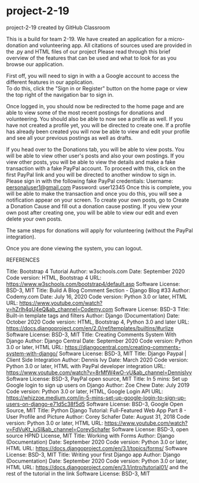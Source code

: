 # project-2-19
project-2-19 created by GitHub Classroom

This is a build for team 2-19.  We have created an application for a micro-donation and volunteering app.
All citations of sources used are provided in the .py and HTML files of our project
Please read through this brief overview of the features that can be used and what to look for as you browse our application.

First off, you will need to sign in with a a Google account to access the different features in our application.  
To do this, click the "Sign in or Register" button on the home page or view the top right of the navigation bar to sign in.

Once logged in, you should now be redirected to the home page and are able to view some of the most recent postings for donations and volunteering.
You should also be able to now see a profile as well.  If you have not created a profile yet, you will be directed to create one.
If a profile has already been created you will now be able to view and edit your profile and see all your previous postings as well as drafts.

If you head over to the Donations tab, you will be able to view posts.  You will be able to view other user's posts and also your own postings.
If you view other posts, you will be able to view the details and make a fake transaction with a fake PayPal account.
To proceed with this, click on the first PayPal link and you will be directed to another window to sign in.
Please sign in with the following fake PayPal credentials:
Username: personaluser1@gmail.com
Password: user12345
Once this is complete, you will be able to make the transaction and once you do this, you will see a notification appear on your screen.
To create your own posts, go to Create a Donation Cause and fill out a donation cause posting.
If you view your own post after creating one, you will be able to view our edit and even delete your own posts.  

The same steps for donations will apply for volunteering (without the PayPal integration).  

Once you are done viewing the system, you can logout.


REFERENCES

Title: Bootstrap 4 Tutorial
  Author: w3schools.com
  Date: September 2020
  Code version: HTML, Bootstrap 4
  URL: https://www.w3schools.com/bootstrap4/default.asp
  Software License: BSD-3, MIT
  Title: Build A Blog Comment Section - Django Blog #33
  Author: Codemy.com
  Date: July 16, 2020
  Code version: Python 3.0 or later, HTML
  URL: https://www.youtube.com/watch?v=hZrlh4qU4eQ&ab_channel=Codemy.com
  Software License: BSD-3
  Title: Built-in template tags and filters
  Author: Django (Documentation)
  Date: October 2020
  Code version: HTML, Bootstrap 4, Python 3.0 and later
  URL: https://docs.djangoproject.com/en/2.0/ref/templates/builtins/#urlize
  Software License: BSD-3, MIT
  Title: Creating Comments System With Django
  Author: Django Central
  Date: September 2020
  Code version: Python 3.0 or later, HTML
  URL: https://djangocentral.com/creating-comments-system-with-django/
  Software License: BSD-3, MIT
  Title: Django Paypal | Client Side Integration
  Author: Dennis Ivy
  Date: March 2020
  Code version: Python 3.0 or later, HTML with PayPal developer integration
  URL: https://www.youtube.com/watch?v=8rMfW4wO-vU&ab_channel=DennisIvy
  Software License: BSD-3, PayPal open source, MIT
  Title: In 5 mins: Set up Google login to sign up users on Django
  Author: Zoe Chew
  Date: July 2019
  Code version: Python 3.0 or later, HTML, Google Login API
  URL: https://whizzoe.medium.com/in-5-mins-set-up-google-login-to-sign-up-users-on-django-e71d5c38f5d5
  Software License: BSD-3, Google Open Source, MIT
  Title: Python Django Tutorial: Full-Featured Web App Part 8 - User Profile and Picture
  Author: Corey Schafer
  Date: August 31, 2018
  Code version: Python 3.0 or later, HTML
  URL: https://www.youtube.com/watch?v=FdVuKt_iuSI&ab_channel=CoreySchafer
  Software License: BSD-3, open source HPND License, MIT
  Title: Working with Forms
  Author: Django (Documentation)
  Date: September 2020
  Code version: Python 3.0 or later, HTML
  URL: https://docs.djangoproject.com/en/3.1/topics/forms/
  Software License: BSD-3, MIT
  Title: Writing your first Django app
  Author: Django (Documentation)
  Date: September 2020
  Code version: Python 3.0 or later, HTML
  URL: https://docs.djangoproject.com/en/3.1/intro/tutorial01/ and the rest of the tutorial in the link
  Software License: BSD-3, MIT
